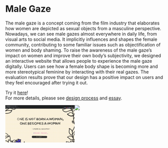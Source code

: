 # Male Gaze
<!-- <p align="center"><img src ="assets/maleview/eye.gif" width = "180px"></p>   -->

The male gaze is a concept coming from the film industry that elaborates how women are depicted as sexual objects from a masculine perspective. Nowadays, we can see male gazes almost everywhere in daily life, from visual arts to social media. It implicitly influences and shapes the female community, contributing to some familiar issues such as objectification of women and body shaming. To raise the awareness of the male gaze’s impact on women and improve their own body’s subjectivity, we designed an interactive website that allows people to experience the male gaze digitally. Users can see how a female body shape is becoming more and more stereotypical feminine by interacting with their real gazes. The evaluation results prove that our design has a positive impact on users and they feel encouraged after trying it out.  
  
Try it [here](https://liubq7.github.io/Male-Gaze/)!  
For more details, please see [design process](https://github.com/liubq7/Male-Gaze/blob/master/Design_Process.pdf) and [essay](https://github.com/liubq7/Male-Gaze/blob/master/Essay.pdf).  

<!-- <center>
    <img src="assets/readme/1.gif" width=45%/><img src="assets/readme/2.gif" width=45%/>
</center> -->
<img align="left" width=43% src="assets/readme/1.gif"/>
<img align="left" width=43% src="assets/readme/2.gif"/>